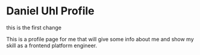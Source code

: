 # Daniel Uhl Profile

this is the first change

This is a profile page for me that will give some info about me and show my
skill as a frontend platform engineer.
